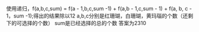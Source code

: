 使用递归，f(a,b,c,sum) = f(a - 1,b,c,sum -1) + f(a,b - 1,c,sum - 1) + f(a, b, c - 1，sum -1);得出的结果除以12 
a,b,c分别是红珊瑚，白珊瑚，黄玛瑙的个数（还剩下的可选择的个数） 
sum是已经选择的总的个数 
答案为2310
